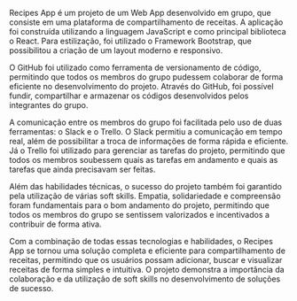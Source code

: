 Recipes App é um projeto de um Web App desenvolvido em grupo, que consiste em uma plataforma de compartilhamento de receitas. A aplicação foi construída utilizando a linguagem JavaScript e como principal biblioteca o React. Para estilização, foi utilizado o Framework Bootstrap, que possibilitou a criação de um layout moderno e responsivo.

O GitHub foi utilizado como ferramenta de versionamento de código, permitindo que todos os membros do grupo pudessem colaborar de forma eficiente no desenvolvimento do projeto. Através do GitHub, foi possível fundir, compartilhar e armazenar os códigos desenvolvidos pelos integrantes do grupo.

A comunicação entre os membros do grupo foi facilitada pelo uso de duas ferramentas: o Slack e o Trello. O Slack permitiu a comunicação em tempo real, além de possibilitar a troca de informações de forma rápida e eficiente. Já o Trello foi utilizado para gerenciar as tarefas do projeto, permitindo que todos os membros soubessem quais as tarefas em andamento e quais as tarefas que ainda precisavam ser feitas.

Além das habilidades técnicas, o sucesso do projeto também foi garantido pela utilização de várias soft skills. Empatia, solidariedade e compreensão foram fundamentais para o bom andamento do projeto, permitindo que todos os membros do grupo se sentissem valorizados e incentivados a contribuir de forma ativa.

Com a combinação de todas essas tecnologias e habilidades, o Recipes App se tornou uma solução completa e eficiente para compartilhamento de receitas, permitindo que os usuários possam adicionar, buscar e visualizar receitas de forma simples e intuitiva. O projeto demonstra a importância da colaboração e da utilização de soft skills no desenvolvimento de soluções de sucesso.
